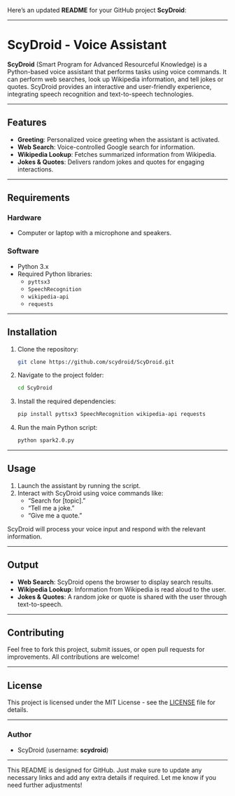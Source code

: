 Here’s an updated **README** for your GitHub project **ScyDroid**:

---

# ScyDroid - Voice Assistant

**ScyDroid** (Smart Program for Advanced Resourceful Knowledge) is a Python-based voice assistant that performs tasks using voice commands. It can perform web searches, look up Wikipedia information, and tell jokes or quotes. ScyDroid provides an interactive and user-friendly experience, integrating speech recognition and text-to-speech technologies.

---

## Features

- **Greeting**: Personalized voice greeting when the assistant is activated.
- **Web Search**: Voice-controlled Google search for information.
- **Wikipedia Lookup**: Fetches summarized information from Wikipedia.
- **Jokes & Quotes**: Delivers random jokes and quotes for engaging interactions.
  
---

## Requirements

### Hardware
- Computer or laptop with a microphone and speakers.

### Software
- Python 3.x
- Required Python libraries:  
  - `pyttsx3`  
  - `SpeechRecognition`  
  - `wikipedia-api`  
  - `requests`  

---

## Installation

1. Clone the repository:
   ```bash
   git clone https://github.com/scydroid/ScyDroid.git
   ```
2. Navigate to the project folder:
   ```bash
   cd ScyDroid
   ```
3. Install the required dependencies:
   ```bash
   pip install pyttsx3 SpeechRecognition wikipedia-api requests
   ```
4. Run the main Python script:
   ```bash
   python spark2.0.py
   ```

---

## Usage

1. Launch the assistant by running the script.
2. Interact with ScyDroid using voice commands like:
   - “Search for [topic].”
   - “Tell me a joke.”
   - “Give me a quote.”
   
ScyDroid will process your voice input and respond with the relevant information.

---

## Output

- **Web Search**: ScyDroid opens the browser to display search results.
- **Wikipedia Lookup**: Information from Wikipedia is read aloud to the user.
- **Jokes & Quotes**: A random joke or quote is shared with the user through text-to-speech.

---

## Contributing

Feel free to fork this project, submit issues, or open pull requests for improvements. All contributions are welcome!

---

## License

This project is licensed under the MIT License - see the [LICENSE](LICENSE) file for details.

---

### Author  
- ScyDroid (username: **scydroid**)

---

This README is designed for GitHub. Just make sure to update any necessary links and add any extra details if required. Let me know if you need further adjustments!
